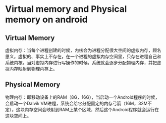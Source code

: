 # Virtual memory and Physical memory on android

## Virtual Memory

虚拟内存：当每个进程创建的时候，内核会为进程分配很大空间的虚拟内存，顾名思义，虚拟的、事实上不存在，在一个进程的虚拟内存空间里，只存在进程自己和系统内核。当对虚拟内存进行写操作的时候，系统就会逐步分配物理内存，并把虚拟内存映射到物理内存上。

## Physical Memory

物理内存：即移动设备上的RAM（8G，16G），当启动一个Android程序的时候，会启动一个Dalvik VM进程，系统会给它分配固定的内存弓箭（16M，32M不定），这块内存空间会映射到RAM上某个区域，然后这个Android程序就会运行在这块空间上。